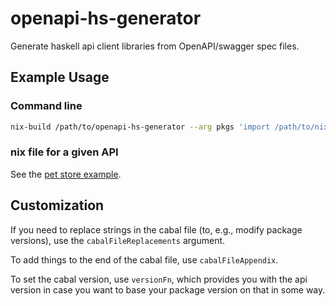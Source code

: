 # openapi-hs-generator

Generate haskell api client libraries from OpenAPI/swagger spec files.

## Example Usage

### Command line

```bash
nix-build /path/to/openapi-hs-generator --arg pkgs 'import /path/to/nixpkgs {}' --arg specFile /path/to/specFile --argstr packageName myPackage --argstr baseModule MyPackage
```

### nix file for a given API

See the [pet store example](example).

## Customization

If you need to replace strings in the cabal file (to, e.g., modify package versions), use the `cabalFileReplacements` argument.

To add things to the end of the cabal file, use `cabalFileAppendix`.

To set the cabal version, use `versionFn`, which provides you with the api version in case you want to base your package version on that in some way.
